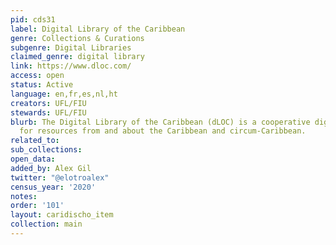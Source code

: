 ```yaml
---
pid: cds31
label: Digital Library of the Caribbean
genre: Collections & Curations
subgenre: Digital Libraries
claimed_genre: digital library
link: https://www.dloc.com/
access: open
status: Active
language: en,fr,es,nl,ht
creators: UFL/FIU
stewards: UFL/FIU
blurb: The Digital Library of the Caribbean (dLOC) is a cooperative digital library
  for resources from and about the Caribbean and circum-Caribbean.
related_to:
sub_collections:
open_data:
added_by: Alex Gil
twitter: "@elotroalex"
census_year: '2020'
notes:
order: '101'
layout: caridischo_item
collection: main
---
```

